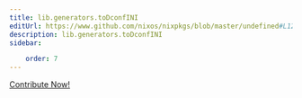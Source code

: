 ```yaml
---
title: lib.generators.toDconfINI
editUrl: https://www.github.com/nixos/nixpkgs/blob/master/undefined#L126C6
description: lib.generators.toDconfINI
sidebar:

    order: 7
---
```


<a href="https://www.github.com/nixos/nixpkgs/blob/master/undefined#L126C6">Contribute Now!</a>




